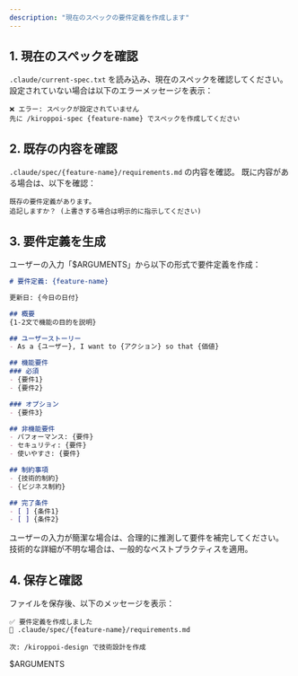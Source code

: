 ```yaml
---
description: "現在のスペックの要件定義を作成します"
---
```


## 1. 現在のスペックを確認

`.claude/current-spec.txt` を読み込み、現在のスペックを確認してください。
設定されていない場合は以下のエラーメッセージを表示：

```
❌ エラー: スペックが設定されていません
先に /kiroppoi-spec {feature-name} でスペックを作成してください
```

## 2. 既存の内容を確認

`.claude/spec/{feature-name}/requirements.md` の内容を確認。
既に内容がある場合は、以下を確認：

```
既存の要件定義があります。
追記しますか？ (上書きする場合は明示的に指示してください)
```

## 3. 要件定義を生成

ユーザーの入力「$ARGUMENTS」から以下の形式で要件定義を作成：

```markdown
# 要件定義: {feature-name}

更新日: {今日の日付}

## 概要
{1-2文で機能の目的を説明}

## ユーザーストーリー
- As a {ユーザー}, I want to {アクション} so that {価値}

## 機能要件
### 必須
- {要件1}
- {要件2}

### オプション
- {要件3}

## 非機能要件
- パフォーマンス: {要件}
- セキュリティ: {要件}
- 使いやすさ: {要件}

## 制約事項
- {技術的制約}
- {ビジネス制約}

## 完了条件
- [ ] {条件1}
- [ ] {条件2}
```

ユーザーの入力が簡潔な場合は、合理的に推測して要件を補完してください。
技術的な詳細が不明な場合は、一般的なベストプラクティスを適用。

## 4. 保存と確認

ファイルを保存後、以下のメッセージを表示：

```
✅ 要件定義を作成しました
📄 .claude/spec/{feature-name}/requirements.md

次: /kiroppoi-design で技術設計を作成
```

$ARGUMENTS